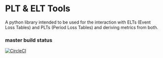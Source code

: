 # PLT & ELT Tools

A python library intended to be used for the interaction with ELTs (Event Loss Tables) and PLTs (Period Loss Tables) and deriving metrics from both.

### master build status
[![CircleCI](https://circleci.com/gh/anishpatelwork/plttools/tree/master.svg?style=svg)](https://circleci.com/gh/anishpatelwork/plttools/tree/master)

